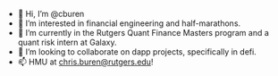 - 👋 Hi, I’m @cburen
- 👀 I’m interested in financial engineering and half-marathons.
- 🌱 I’m currently in the Rutgers Quant Finance Masters program and a quant risk intern at Galaxy.
- 💞️ I’m looking to collaborate on dapp projects, specifically in defi.
- 📫 HMU at chris.buren@rutgers.edu!

<!---
cburen/cburen is a ✨ special ✨ repository because its `README.md` (this file) appears on your GitHub profile.
You can click the Preview link to take a look at your changes.
--->
